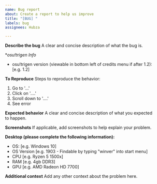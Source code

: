 ```yaml
---
name: Bug report
about: Create a report to help us improve
title: "[BUG] "
labels: bug
assignees: Hubza

---
```


**Describe the bug**
A clear and concise description of what the bug is.

**osu!trigen Info*
 - osu!trigen version (viewable in bottom left of credits menu if after 1.2): [e.g. 1.2]

**To Reproduce**
Steps to reproduce the behavior:
1. Go to '...'
2. Click on '....'
3. Scroll down to '....'
4. See error

**Expected behavior**
A clear and concise description of what you expected to happen.

**Screenshots**
If applicable, add screenshots to help explain your problem.

**Desktop (please complete the following information):**
 - OS: [e.g. Windows 10]
 - OS Version [e.g. 1903 - Findable by typing "winver" into start menu]
 - CPU [e.g. Ryzen 5 1500x]
 - RAM [e.g. 4gb DDR3]
 - GPU [e.g. AMD Radeon HD 7700]

**Additional context**
Add any other context about the problem here.
